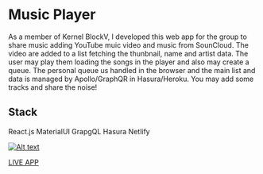 # Music Player

As a member of Kernel BlockV, I developed this web app for the group to share music adding YouTube muic video and music from SounCloud. The video are added to a list fetching the thunbnail, name and artist data. The user may play them loading the songs in the player and also may create a queue. The personal queue us handled in the browser and the main list and data is managed by Apollo/GraphQR in Hasura/Heroku. You may add some tracks and share the noise!

## Stack
React.js
MaterialUI
GrapgQL
Hasura
Netlify


[![Alt text](https://storage.ning.com/topology/rest/1.0/file/get/10155131493?profile=RESIZE_710x)](https://app-music-player.netlify.app/)

[LIVE APP](https://app-music-player.netlify.app/ 'Live app')
